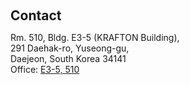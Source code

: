 <h2 style="margin: 60px 0px 10px;">Contact</h2>

Rm. 510, Bldg. E3-5 (KRAFTON Building),
<br />
291 Daehak-ro, Yuseong-gu,
<br />
Daejeon, South Korea 34141
<br />
Office: <a href="https://maps.app.goo.gl/h8hVabsvJbjPm5cJ7">E3-5, 510</a>

